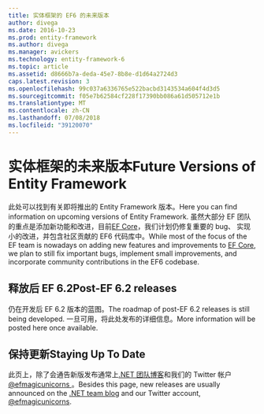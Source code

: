 ```yaml
---
title: 实体框架的 EF6 的未来版本
author: divega
ms.date: 2016-10-23
ms.prod: entity-framework
ms.author: divega
ms.manager: avickers
ms.technology: entity-framework-6
ms.topic: article
ms.assetid: d8666b7a-deda-45e7-8b8e-d1d64a2724d3
caps.latest.revision: 3
ms.openlocfilehash: 99c037a6336765e522bacbd3143534a604f4d3d5
ms.sourcegitcommit: f05e7b62584cf228f17390bb086a61d505712e1b
ms.translationtype: MT
ms.contentlocale: zh-CN
ms.lasthandoff: 07/08/2018
ms.locfileid: "39120070"
---
```

# <a name="future-versions-of-entity-framework"></a><span data-ttu-id="092c9-102">实体框架的未来版本</span><span class="sxs-lookup"><span data-stu-id="092c9-102">Future Versions of Entity Framework</span></span> 
<span data-ttu-id="092c9-103">此处可以找到有关即将推出的 Entity Framework 版本。</span><span class="sxs-lookup"><span data-stu-id="092c9-103">Here you can find information on upcoming versions of Entity Framework.</span></span>
<span data-ttu-id="092c9-104">虽然大部分 EF 团队的重点是添加新功能和改进，目前[EF Core](https://docs.microsoft.com/en-us/ef/core/index)，我们计划仍修复重要的 bug、 实现小的改进，并包含社区贡献的 EF6 代码库中。</span><span class="sxs-lookup"><span data-stu-id="092c9-104">While most of the focus of the EF team is nowadays on adding new features and improvements to [EF Core](https://docs.microsoft.com/en-us/ef/core/index), we plan to  still fix important bugs, implement small improvements, and incorporate community contributions in the EF6 codebase.</span></span>

## <a name="post-ef-62-releases"></a><span data-ttu-id="092c9-105">释放后 EF 6.2</span><span class="sxs-lookup"><span data-stu-id="092c9-105">Post-EF 6.2 releases</span></span>

<span data-ttu-id="092c9-106">仍在开发后 EF 6.2 版本的蓝图。</span><span class="sxs-lookup"><span data-stu-id="092c9-106">The roadmap of post-EF 6.2 releases is still being developed.</span></span> <span data-ttu-id="092c9-107">一旦可用，将此处发布的详细信息。</span><span class="sxs-lookup"><span data-stu-id="092c9-107">More information will be posted here once available.</span></span>
 
## <a name="staying-up-to-date"></a><span data-ttu-id="092c9-108">保持更新</span><span class="sxs-lookup"><span data-stu-id="092c9-108">Staying Up To Date</span></span>  
  
<span data-ttu-id="092c9-109">此页上，除了会通告新版发布通常上[.NET 团队博客](https://blogs.msdn.microsoft.com/dotnet/tag/entity-framework/)和我们的 Twitter 帐户[ @efmagicunicorns ](http://twitter.com/efmagicunicorns)。</span><span class="sxs-lookup"><span data-stu-id="092c9-109">Besides this page, new releases are usually announced on the [.NET team blog](https://blogs.msdn.microsoft.com/dotnet/tag/entity-framework/) and our Twitter account, [@efmagicunicorns](http://twitter.com/efmagicunicorns).</span></span>
  